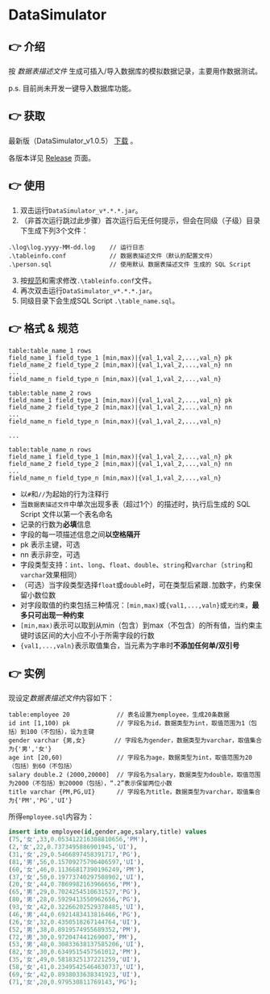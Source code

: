# DataSimulator

## :point_right: 介绍
按 *数据表描述文件* 生成可插入/导入数据库的模拟数据记录，主要用作数据测试。

p.s. 目前尚未开发一键导入数据库功能。

## :point_right: 获取
最新版（DataSimulator_v1.0.5） [下载](https://github.com/SoyaDokio/DataSimulator/releases/download/v1.0.5/DataSimulator_v1.0.5.jar) 。

各版本详见 [Release](https://github.com/SoyaDokio/DataSimulator/releases) 页面。

## :point_right: 使用
1. 双击运行`DataSimulator_v*.*.*.jar`。
2. （非首次运行跳过此步骤）首次运行后无任何提示，但会在同级（子级）目录下生成下列3个文件：
```
.\log\log.yyyy-MM-dd.log    // 运行日志
.\tableinfo.conf            // 数据表描述文件（默认的配置文件）
.\person.sql                // 使用默认 数据表描述文件 生成的 SQL Script
```
3. 按[规范](https://github.com/SoyaDokio/DataSimulator#user-content-point_right-格式--规范)和需求修改`.\tableinfo.conf`文件。
4. 再次双击运行`DataSimulator_v*.*.*.jar`。
5. 同级目录下会生成SQL Script `.\table_name.sql`。

## :point_right: 格式 & 规范
```
table:table_name_1 rows
field_name_1 field_type_1 [min,max)|{val_1,val_2,...,val_n} pk
field_name_2 field_type_2 [min,max)|{val_1,val_2,...,val_n} nn
...
field_name_n field_type_n [min,max)|{val_1,val_2,...,val_n}

table:table_name_2 rows
field_name_1 field_type_1 [min,max)|{val_1,val_2,...,val_n} pk
field_name_2 field_type_2 [min,max)|{val_1,val_2,...,val_n} nn
...
field_name_n field_type_n [min,max)|{val_1,val_2,...,val_n}

...

table:table_name_n rows
field_name_1 field_type_1 [min,max)|{val_1,val_2,...,val_n} pk
field_name_2 field_type_2 [min,max)|{val_1,val_2,...,val_n} nn
...
field_name_n field_type_n [min,max)|{val_1,val_2,...,val_n}
```

- 以`#`和`//`为起始的行为注释行
- 当`数据表描述文件`中单次出现多表（超过1个）的描述时，执行后生成的 SQL Script 文件以第一个表名命名
- 记录的行数为**必填**信息
- 字段的每一项描述信息之间**以空格隔开**
- pk 表示主键，可选
- nn 表示非空，可选
- 字段类型支持：`int`、`long`、`float`、`double`、`string`和`varchar`（`string`和`varchar`效果相同）
- （可选）当字段类型选择`float`或`double`时，可在类型后紧跟`.`加数字，约束保留小数位数
- 对字段取值的约束包括三种情况：`[min,max)`或`{val1,...,valn}`或`无约束`，**最多只可出现一种约束**
- `[min,max)`表示可以取到从min（包含）到max（不包含）的所有值，当约束主键时该区间的大小应不小于所需字段的行数
- `{val1,...,valn}`表示取值集合，当元素为字串时**不添加任何单/双引号**

## :point_right: 实例
现设定*数据表描述文件*内容如下：
```
table:employee 20             // 表名设置为employee，生成20条数据
id int [1,100) pk             // 字段名为id，数据类型为int，取值范围为1（包括）到100（不包括），设为主键
gender varchar {男,女}        // 字段名为gender，数据类型为varchar，取值集合为{'男','女'}
age int [20,60)               // 字段名为age，数据类型为int，取值范围为20（包括）到60（不包括）
salary double.2 (2000,20000]  // 字段名为salary，数据类型为double，取值范围为2000（不包括）到20000（包括），“.2”表示保留两位小数
title varchar {PM,PG,UI}      // 字段名为title，数据类型为varchar，取值集合为{'PM','PG','UI'}
```
所得`employee.sql`内容为：
```sql
insert into employee(id,gender,age,salary,title) values
(75,'女',33,0.053412216308810656,'PM'),
(2,'女',22,0.7373495886901945,'UI'),
(31,'女',29,0.5466897458391717,'PG'),
(81,'男',56,0.15709275796406597,'UI'),
(60,'女',46,0.11366817390196249,'PM'),
(37,'女',50,0.19773740297508902,'UI'),
(20,'女',44,0.7869982163966656,'PM'),
(65,'男',29,0.7024254510631527,'PG'),
(80,'男',28,0.5929413550962656,'PG'),
(93,'女',42,0.32266202529378485,'UI'),
(46,'男',44,0.6921483413816466,'PG'),
(26,'女',32,0.4350518267144764,'UI'),
(52,'男',38,0.8919574955689352,'PM'),
(72,'男',30,0.972047441269007,'PM'),
(53,'男',48,0.30833638137585206,'UI'),
(82,'女',30,0.6349515457561012,'PM'),
(35,'女',49,0.5818325137221259,'UI'),
(58,'女',41,0.23495425464630737,'UI'),
(69,'女',42,0.8938033638341923,'UI'),
(71,'女',20,0.979530811769143,'PG');
```
